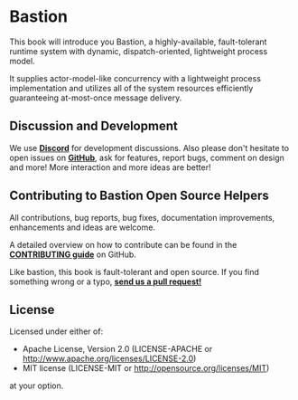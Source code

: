 # Bastion

This book will introduce you Bastion, a highly-available, fault-tolerant runtime system with dynamic, dispatch-oriented, lightweight process model.

It supplies actor-model-like concurrency with a lightweight process implementation and utilizes all of the system resources efficiently guaranteeing at-most-once message delivery.

## Discussion and Development

We use [**Discord**][Discord] for development discussions. Also please don't hesitate to open issues on [**GitHub**][GitHub], ask for features, report bugs, comment on design and more! More interaction and more ideas are better!

## Contributing to Bastion Open Source Helpers

All contributions, bug reports, bug fixes, documentation improvements, enhancements and ideas are welcome.

A detailed overview on how to contribute can be found in the [**CONTRIBUTING guide**][contribution] on GitHub.

Like bastion, this book is fault-tolerant and open source. If you find something wrong or a typo, [**send us a pull request!**][book-repo]

## License

Licensed under either of:
- Apache License, Version 2.0 (LICENSE-APACHE or http://www.apache.org/licenses/LICENSE-2.0)
- MIT license (LICENSE-MIT or http://opensource.org/licenses/MIT)

at your option.

[Discord]: https://discord.gg/DqRqtRT
[GitHub]: https://github.com/bastion-rs/bastion
[contribution]: https://github.com/bastion-rs/.github/blob/master/CONTRIBUTING.md
[book-repo]: https://github.com/bastion-rs/book
